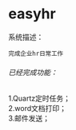 # easyhr
系统描述： 
```
完成企业hr日常工作
```
###### 已经完成功能：
1.Quartz定时任务；  
2.word文档打印；  
3.邮件发送；  




























